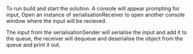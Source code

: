 To run build and start the solution.
A console will appear prompting for input,
Open an instance of serialisationReceiver to open another console window where the input will be recieved.

The input from the serialisationSender will serialise the input and add it to the queue, the receiver will dequeue and deserialise the object from the queue and print it out.
